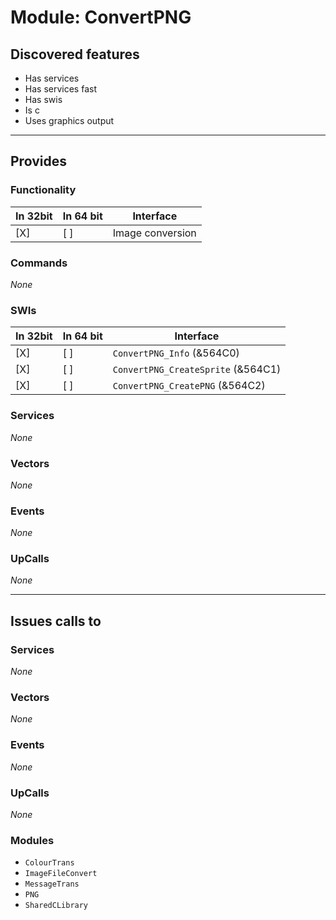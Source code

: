 # Module: ConvertPNG

## Discovered features


* Has services
* Has services fast
* Has swis
* Is c
* Uses graphics output

---

## Provides

### Functionality

| In 32bit | In 64 bit | Interface |
|----------|-----------|-----------|
| [X]      | [ ]       | Image conversion |

### Commands


*None*


### SWIs


| In 32bit | In 64 bit | Interface |
|----------|-----------|-----------|
| [X]      | [ ]       | `ConvertPNG_Info` (&564C0) |
| [X]      | [ ]       | `ConvertPNG_CreateSprite` (&564C1) |
| [X]      | [ ]       | `ConvertPNG_CreatePNG` (&564C2) |


### Services


*None*


### Vectors


*None*


### Events


*None*


### UpCalls


*None*


---

## Issues calls to

### Services


*None*


### Vectors


*None*


### Events


*None*


### UpCalls


*None*


### Modules


* `ColourTrans`
* `ImageFileConvert`
* `MessageTrans`
* `PNG`
* `SharedCLibrary`


